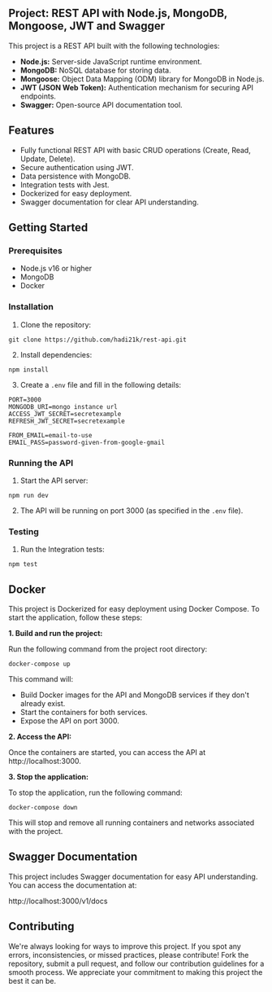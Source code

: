 ## Project: REST API with Node.js, MongoDB, Mongoose, JWT and Swagger

This project is a REST API built with the following technologies:

- **Node.js:** Server-side JavaScript runtime environment.
- **MongoDB:** NoSQL database for storing data.
- **Mongoose:** Object Data Mapping (ODM) library for MongoDB in Node.js.
- **JWT (JSON Web Token):** Authentication mechanism for securing API endpoints.
- **Swagger:** Open-source API documentation tool.

## Features

- Fully functional REST API with basic CRUD operations (Create, Read, Update, Delete).
- Secure authentication using JWT.
- Data persistence with MongoDB.
- Integration tests with Jest.
- Dockerized for easy deployment.
- Swagger documentation for clear API understanding.

## Getting Started

### Prerequisites

- Node.js v16 or higher
- MongoDB
- Docker

### Installation

1. Clone the repository:

```
git clone https://github.com/hadi21k/rest-api.git
```

2. Install dependencies:

```
npm install
```

3. Create a `.env` file and fill in the following details:

```
PORT=3000
MONGODB_URI=mongo instance url
ACCESS_JWT_SECRET=secretexample
REFRESH_JWT_SECRET=secretexample

FROM_EMAIL=email-to-use
EMAIL_PASS=password-given-from-google-gmail
```

### Running the API

1. Start the API server:

```
npm run dev
```

2. The API will be running on port 3000 (as specified in the `.env` file).

### Testing

1. Run the Integration tests:

```
npm test
```

## Docker

This project is Dockerized for easy deployment using Docker Compose. To start the application, follow these steps:

**1. Build and run the project:**

Run the following command from the project root directory:

```
docker-compose up
```

This command will:

- Build Docker images for the API and MongoDB services if they don't already exist.
- Start the containers for both services.
- Expose the API on port 3000.

**2. Access the API:**

Once the containers are started, you can access the API at http://localhost:3000.

**3. Stop the application:**

To stop the application, run the following command:

```
docker-compose down
```

This will stop and remove all running containers and networks associated with the project.

## Swagger Documentation

This project includes Swagger documentation for easy API understanding. You can access the documentation at:

http://localhost:3000/v1/docs

## Contributing

We're always looking for ways to improve this project. If you spot any errors, inconsistencies, or missed practices, please contribute! Fork the repository, submit a pull request, and follow our contribution guidelines for a smooth process. We appreciate your commitment to making this project the best it can be.


